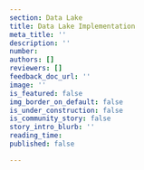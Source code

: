 ```yaml
---
section: Data Lake
title: Data Lake Implementation
meta_title: ''
description: ''
number:
authors: []
reviewers: []
feedback_doc_url: ''
image: ''
is_featured: false
img_border_on_default: false
is_under_construction: false
is_community_story: false
story_intro_blurb: ''
reading_time:
published: false

---
```

